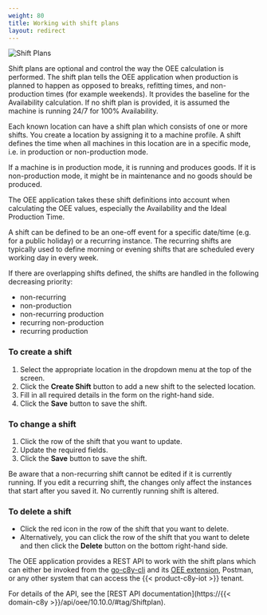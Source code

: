 ```yaml
---
weight: 80
title: Working with shift plans
layout: redirect
---
```


![Shift Plans](/images/oee/administration/admin-shift-plans.png)

Shift plans are optional and control the way the OEE calculation is performed. The shift plan tells the OEE application when production is planned to happen as opposed to breaks, refitting times, and non-production times (for example weekends). It provides the baseline for the Availability calculation. If no shift plan is provided, it is assumed the machine is running 24/7 for 100% Availability.

Each known location can have a shift plan which consists of one or more shifts. You create a location by assigning it to a machine profile. A shift defines the time when all machines in this location are in a specific mode, i.e. in production or non-production mode.

If a machine is in production mode, it is running and produces goods. If it is non-production mode, it might be in maintenance and no goods should be produced.

The OEE application takes these shift definitions into account when calculating the OEE values, especially the Availability and the Ideal Production Time.

A shift can be defined to be an one-off event for a specific date/time (e.g. for a public holiday) or a recurring instance. The recurring shifts are typically used to define morning or evening shifts that are scheduled every working day in every week.

If there are overlapping shifts defined, the shifts are handled in the following decreasing priority:
-	non-recurring
-	non-production
-	non-recurring production
-	recurring non-production
-	recurring production

### To create a shift

1.	Select the appropriate location in the dropdown menu at the top of the screen.
2.	Click the **Create Shift** button to add a new shift to the selected location.
3.	Fill in all required details in the form on the right-hand side.
4.	Click the **Save** button to save the shift.

### To change a shift

1.	Click the row of the shift that you want to update.
2.	Update the required fields.
3.	Click the **Save** button to save the shift.

Be aware that a non-recurring shift cannot be edited if it is currently running. If you edit a recurring shift, the
changes only affect the instances that start after you saved it. No currently running shift is altered.

### To delete a shift

- Click the red icon in the row of the shift that you want to delete.
- Alternatively, you can click the row of the shift that you want to delete and then click the **Delete** button on the bottom right-hand side.

The OEE application provides a REST API to work with the shift plans which can either be invoked from the [go-c8y-cli](https://goc8ycli.netlify.app/) and its [OEE extension](https://github.com/SoftwareAG/c8y-oee), Postman, or any other system that can access the {{< product-c8y-iot >}} tenant. 

For details of the API, see the [REST API documentation](https://{{< domain-c8y >}}/api/oee/10.10.0/#tag/Shiftplan).
